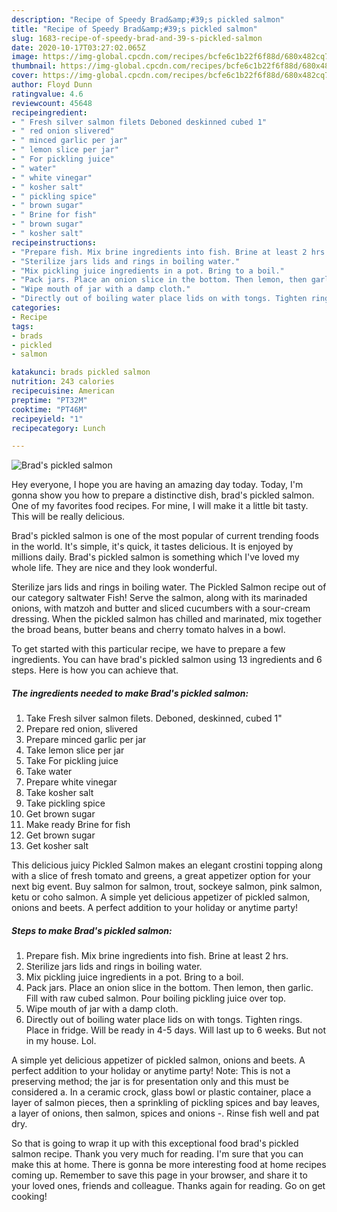 ```yaml
---
description: "Recipe of Speedy Brad&amp;#39;s pickled salmon"
title: "Recipe of Speedy Brad&amp;#39;s pickled salmon"
slug: 1683-recipe-of-speedy-brad-and-39-s-pickled-salmon
date: 2020-10-17T03:27:02.065Z
image: https://img-global.cpcdn.com/recipes/bcfe6c1b22f6f88d/680x482cq70/brads-pickled-salmon-recipe-main-photo.jpg
thumbnail: https://img-global.cpcdn.com/recipes/bcfe6c1b22f6f88d/680x482cq70/brads-pickled-salmon-recipe-main-photo.jpg
cover: https://img-global.cpcdn.com/recipes/bcfe6c1b22f6f88d/680x482cq70/brads-pickled-salmon-recipe-main-photo.jpg
author: Floyd Dunn
ratingvalue: 4.6
reviewcount: 45648
recipeingredient:
- " Fresh silver salmon filets Deboned deskinned cubed 1"
- " red onion slivered"
- " minced garlic per jar"
- " lemon slice per jar"
- " For pickling juice"
- " water"
- " white vinegar"
- " kosher salt"
- " pickling spice"
- " brown sugar"
- " Brine for fish"
- " brown sugar"
- " kosher salt"
recipeinstructions:
- "Prepare fish. Mix brine ingredients into fish. Brine at least 2 hrs."
- "Sterilize jars lids and rings in boiling water."
- "Mix pickling juice ingredients in a pot. Bring to a boil."
- "Pack jars. Place an onion slice in the bottom. Then lemon, then garlic. Fill with raw cubed salmon. Pour boiling pickling juice over top."
- "Wipe mouth of jar with a damp cloth."
- "Directly out of boiling water place lids on with tongs. Tighten rings. Place in fridge. Will be ready in 4-5 days. Will last up to 6 weeks. But not in my house. Lol."
categories:
- Recipe
tags:
- brads
- pickled
- salmon

katakunci: brads pickled salmon 
nutrition: 243 calories
recipecuisine: American
preptime: "PT32M"
cooktime: "PT46M"
recipeyield: "1"
recipecategory: Lunch

---
```



![Brad&#39;s pickled salmon](https://img-global.cpcdn.com/recipes/bcfe6c1b22f6f88d/680x482cq70/brads-pickled-salmon-recipe-main-photo.jpg)

Hey everyone, I hope you are having an amazing day today. Today, I'm gonna show you how to prepare a distinctive dish, brad&#39;s pickled salmon. One of my favorites food recipes. For mine, I will make it a little bit tasty. This will be really delicious.

Brad&#39;s pickled salmon is one of the most popular of current trending foods in the world. It's simple, it's quick, it tastes delicious. It is enjoyed by millions daily. Brad&#39;s pickled salmon is something which I've loved my whole life. They are nice and they look wonderful.

Sterilize jars lids and rings in boiling water. The Pickled Salmon recipe out of our category saltwater Fish! Serve the salmon, along with its marinaded onions, with matzoh and butter and sliced cucumbers with a sour-cream dressing. When the pickled salmon has chilled and marinated, mix together the broad beans, butter beans and cherry tomato halves in a bowl.


To get started with this particular recipe, we have to prepare a few ingredients. You can have brad&#39;s pickled salmon using 13 ingredients and 6 steps. Here is how you can achieve that.

<!--inarticleads1-->

##### The ingredients needed to make Brad&#39;s pickled salmon:

1. Take  Fresh silver salmon filets. Deboned, deskinned, cubed 1&#34;
1. Prepare  red onion, slivered
1. Prepare  minced garlic per jar
1. Take  lemon slice per jar
1. Take  For pickling juice
1. Take  water
1. Prepare  white vinegar
1. Take  kosher salt
1. Take  pickling spice
1. Get  brown sugar
1. Make ready  Brine for fish
1. Get  brown sugar
1. Get  kosher salt


This delicious juicy Pickled Salmon makes an elegant crostini topping along with a slice of fresh tomato and greens, a great appetizer option for your next big event. Buy salmon for salmon, trout, sockeye salmon, pink salmon, ketu or coho salmon. A simple yet delicious appetizer of pickled salmon, onions and beets. A perfect addition to your holiday or anytime party! 

<!--inarticleads2-->

##### Steps to make Brad&#39;s pickled salmon:

1. Prepare fish. Mix brine ingredients into fish. Brine at least 2 hrs.
1. Sterilize jars lids and rings in boiling water.
1. Mix pickling juice ingredients in a pot. Bring to a boil.
1. Pack jars. Place an onion slice in the bottom. Then lemon, then garlic. Fill with raw cubed salmon. Pour boiling pickling juice over top.
1. Wipe mouth of jar with a damp cloth.
1. Directly out of boiling water place lids on with tongs. Tighten rings. Place in fridge. Will be ready in 4-5 days. Will last up to 6 weeks. But not in my house. Lol.


A simple yet delicious appetizer of pickled salmon, onions and beets. A perfect addition to your holiday or anytime party! Note: This is not a preserving method; the jar is for presentation only and this must be considered a. In a ceramic crock, glass bowl or plastic container, place a layer of salmon pieces, then a sprinkling of pickling spices and bay leaves, a layer of onions, then salmon, spices and onions -. Rinse fish well and pat dry. 

So that is going to wrap it up with this exceptional food brad&#39;s pickled salmon recipe. Thank you very much for reading. I'm sure that you can make this at home. There is gonna be more interesting food at home recipes coming up. Remember to save this page in your browser, and share it to your loved ones, friends and colleague. Thanks again for reading. Go on get cooking!
